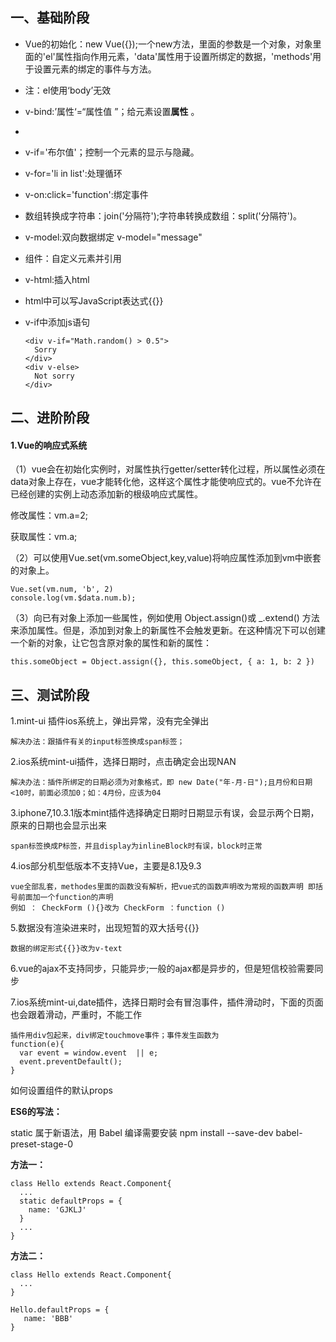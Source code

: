## 一、基础阶段

- Vue的初始化：new Vue({});一个new方法，里面的参数是一个对象，对象里面的'el'属性指向作用元素，'data'属性用于设置所绑定的数据，'methods'用于设置元素的绑定的事件与方法。

- 注：el使用‘body’无效

- v-bind:’属性‘=“属性值 ”；给元素设置**属性** 。

- ​

- v-if='布尔值'；控制一个元素的显示与隐藏。

- v-for='li in list':处理循环

- v-on:click='function':绑定事件

- 数组转换成字符串：join('分隔符');字符串转换成数组：split('分隔符')。

- v-model:双向数据绑定 v-model="message"

- 组件：自定义元素并引用

- v-html:插入html

- html中可以写JavaScript表达式{{}}

- v-if中添加js语句

  ```
  <div v-if="Math.random() > 0.5">
    Sorry
  </div>
  <div v-else>
    Not sorry
  </div>
  ```

## 二、进阶阶段

#### 1.Vue的响应式系统

（1）vue会在初始化实例时，对属性执行getter/setter转化过程，所以属性必须在data对象上存在，vue才能转化他，这样这个属性才能使响应式的。vue不允许在已经创建的实例上动态添加新的根级响应式属性。

修改属性：vm.a=2;

获取属性：vm.a;

（2）可以使用Vue.set(vm.someObject,key,value)将响应属性添加到vm中嵌套的对象上。

```
Vue.set(vm.num, 'b', 2)
console.log(vm.$data.num.b);
```

（3）向已有对象上添加一些属性，例如使用 Object.assign()或 _.extend() 方法来添加属性。但是，添加到对象上的新属性不会触发更新。在这种情况下可以创建一个新的对象，让它包含原对象的属性和新的属性：

```
this.someObject = Object.assign({}, this.someObject, { a: 1, b: 2 })
```

## 三、测试阶段

1.mint-ui 插件ios系统上，弹出异常，没有完全弹出

```
解决办法：跟插件有关的input标签换成span标签；
```

2.ios系统mint-ui插件，选择日期时，点击确定会出现NAN

```
解决办法：插件所绑定的日期必须为对象格式，即 new Date("年-月-日");且月份和日期<10时，前面必须加0；如：4月份，应该为04
```

3.iphone7,10.3.1版本mint插件选择确定日期时日期显示有误，会显示两个日期，原来的日期也会显示出来

```
span标签换成P标签，并且display为inlineBlock时有误，block时正常
```

4.ios部分机型低版本不支持Vue，主要是8.1及9.3

```
vue全部乱套，methodes里面的函数没有解析，把vue式的函数声明改为常规的函数声明 即括号前面加一个function的声明
例如 ： CheckForm (){}改为 CheckForm ：function ()
```

5.数据没有渲染进来时，出现短暂的双大括号{{}}

```
数据的绑定形式{{}}改为v-text
```

6.vue的ajax不支持同步，只能异步;一般的ajax都是异步的，但是短信校验需要同步

7.ios系统mint-ui,date插件，选择日期时会有冒泡事件，插件滑动时，下面的页面也会跟着滑动，严重时，不能工作

```
插件用div包起来，div绑定touchmove事件；事件发生函数为
function(e){
  var event = window.event  || e;
  event.preventDefault();
}
```
如何设置组件的默认props

**ES6的写法：**

static 属于新语法，用 Babel 编译需要安装 npm install --save-dev babel-preset-stage-0

**方法一：**

```
class Hello extends React.Component{
  ...
  static defaultProps = {
    name: 'GJKLJ'
  }
  ...
}
```

**方法二：**

```
class Hello extends React.Component{
  ...
}

Hello.defaultProps = {
   name: 'BBB'  
}
```